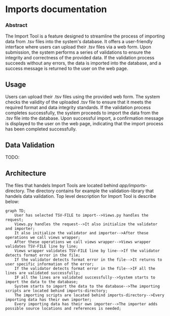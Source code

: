# Imports documentation

### Abstract

The Import Tool is a feature designed to streamline the process of importing data from .tsv files into the system's database. It offers a user-friendly interface where users can upload their .tsv files via a web form. Upon submission, the system performs a series of validations to ensure the integrity and correctness of the provided data. If the validation process succeeds without any errors, the data is imported into the database, and a success message is returned to the user on the web page.

## Usage

Users can upload their .tsv files using the provided web form. The system checks the validity of the uploaded .tsv file to ensure that it meets the required format and data integrity standards.
If the validation process completes successfully, the system proceeds to import the data from the .tsv file into the database.
Upon successful import, a confirmation message is displayed to the user on the web page, indicating that the import process has been completed successfully.

## Data Validation

TODO:

## Architecture

The files that handels Import Tools are located behind _app/imports_-directory. The directory contains for example the validation-library that handels data validation. Top level description for Import Tool is describe below:


```mermaid
graph TD;
    User has selected TSV-FILE to import-->Views.py handles the request;
    Views.py handles the request-->It also initialize the validator and importer;
    It also initialize the validator and importer-->After these operations we call views wrapper;
    After these operations we call views wrapper-->Views wrapper validates TSV-FILE line by line;
    Views wrapper validates TSV-FILE line by line-->If the validator detects format error in the file;
    If the validator detects format error in the file-->It returns to user specific information of the error;
    If the validator detects format error in the file-->IF all the lines are validated successfully;
    IF all the lines are validated successfully-->System starts to import the data to the database;
    System starts to import the data to the database-->The importing scripts are located behind imports-directory;
    The importing scripts are located behind imports-directory-->Every importing data has their own importer;
    Every importing data has their own importer-->The importer adds possible source locations and references is needed;


```
